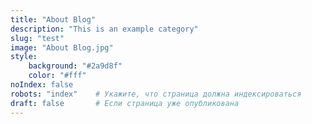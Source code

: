 ```yaml
---
title: "About Blog"
description: "This is an example category"
slug: "test"
image: "About Blog.jpg"
style:
    background: "#2a9d8f"
    color: "#fff"
noIndex: false
robots: "index"    # Укажите, что страница должна индексироваться
draft: false       # Если страница уже опубликована
---
```

